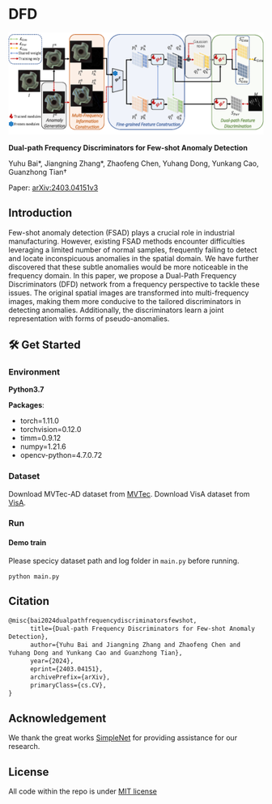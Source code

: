 # DFD


![](imgs/overview.png)

**Dual-path Frequency Discriminators for Few-shot Anomaly Detection**

Yuhu Bai*, Jiangning Zhang*, Zhaofeng Chen, Yuhang Dong, Yunkang Cao, Guanzhong Tian† 

Paper: [arXiv:2403.04151v3](https://arxiv.org/abs/2403.04151)

##  Introduction

Few-shot anomaly detection (FSAD) plays a crucial role in industrial manufacturing. However, existing FSAD methods encounter difficulties leveraging a limited number of normal samples, frequently failing to detect and locate inconspicuous anomalies in the spatial domain. We have further discovered that these subtle anomalies would be more noticeable in the frequency domain. In this paper, we propose a Dual-Path Frequency Discriminators (DFD) network from a frequency perspective to tackle these issues.  The original spatial images are transformed into multi-frequency images, making them more conducive to the tailored discriminators in detecting anomalies. Additionally, the discriminators learn a joint representation with forms of pseudo-anomalies. 

## 🛠️ Get Started 

### Environment 

**Python3.7**

**Packages**:
- torch=1.11.0
- torchvision=0.12.0
- timm=0.9.12
- numpy=1.21.6
- opencv-python=4.7.0.72

### Dataset

Download MVTec-AD dataset from [MVTec](https://www.mvtec.com/company/research/datasets/mvtec-ad/). Download VisA dataset from [VisA](https://github.com/amazon-science/spot-diff?tab=readme-ov-file#data-download).


### Run

#### Demo train

Please specicy dataset path and log folder in `main.py` before running.

```
python main.py
```

## Citation
```
@misc{bai2024dualpathfrequencydiscriminatorsfewshot,
      title={Dual-path Frequency Discriminators for Few-shot Anomaly Detection}, 
      author={Yuhu Bai and Jiangning Zhang and Zhaofeng Chen and Yuhang Dong and Yunkang Cao and Guanzhong Tian},
      year={2024},
      eprint={2403.04151},
      archivePrefix={arXiv},
      primaryClass={cs.CV},
}
```

## Acknowledgement

We thank the great works [SimpleNet](https://github.com/DonaldRR/SimpleNet) for providing assistance for our research.

## License

All code within the repo is under [MIT license](https://mit-license.org/)